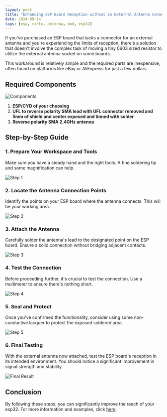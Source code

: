 ```yaml
---
layout: post
title: "Enhancing ESP Board Reception without an External Antenna Connector"
date: 2024-09-14
tags: [esp, rx/tx, antenna, mod, esp32]
---
```


If you've purchased an ESP board that lacks a connector for an external antenna and you're experiencing the limits of reception, there's a solution that doesn't involve the complex task of moving a tiny 0603 sized resistor to utilize the external antenna socket on some boards.

This workaround is relatively simple and the required parts are inexpensive, often found on platforms like eBay or AliExpress for just a few dollars.

## Required Components

![Components](/assets/img/1.jpeg)

1. **ESP/CYD of your choosing**
2. **UFL to reverse polarity SMA lead with UFL connector removed and 5mm of shield and center exposed and tinned with solder**
3. **Reverse polarity SMA 2.4GHz antenna**

## Step-by-Step Guide

### 1. Prepare Your Workspace and Tools

Make sure you have a steady hand and the right tools. A fine soldering tip and some magnification can help.

![Step 1](/assets/img/2.jpeg)

### 2. Locate the Antenna Connection Points

Identify the points on your ESP board where the antenna connects. This will be your working area.

![Step 2](/assets/img/3.jpeg)

### 3. Attach the Antenna

Carefully solder the antenna's lead to the designated point on the ESP board. Ensure a solid connection without bridging adjacent contacts.

![Step 3](/assets/img/4.jpeg)

### 4. Test the Connection

Before proceeding further, it's crucial to test the connection. Use a multimeter to ensure there's nothing short.

![Step 4](/assets/img/5.jpeg)

### 5. Seal and Protect

Once you've confirmed the functionality, consider using some non-conductive lacquer to protect the exposed soldered area.

![Step 5](/assets/img/6.jpeg)

### 6. Final Testing

With the external antenna now attached, test the ESP board's reception in its intended environment. You should notice a significant improvement in signal strength and stability.

![Final Result](/assets/img/7.jpeg)

## Conclusion

By following these steps, you can significantly improve the reach of your esp32. For more information and examples, click [here](https://community.home-assistant.io/t/how-to-add-an-external-antenna-to-an-esp-board).
